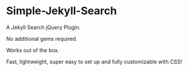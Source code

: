 Simple-Jekyll-Search
====================

A Jekyll Search jQuery Plugin. 

No additional gems required. 

Works out of the box. 

Fast, lightweight, super easy to set up and fully customizable with CSS!

